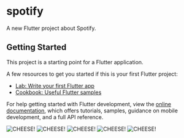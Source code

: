 # spotify

A new Flutter project about Spotify.

## Getting Started

This project is a starting point for a Flutter application.

A few resources to get you started if this is your first Flutter project:

- [Lab: Write your first Flutter app](https://docs.flutter.dev/get-started/codelab)
- [Cookbook: Useful Flutter samples](https://docs.flutter.dev/cookbook)

For help getting started with Flutter development, view the
[online documentation](https://docs.flutter.dev/), which offers tutorials,
samples, guidance on mobile development, and a full API reference.


![CHEESE!](assets/images/spotify_login.png)
![CHEESE!](assets/images/spotify_register.png)
![CHEESE!](assets/images/1_screen.png)
![CHEESE!](assets/images/2_screen.png)
![CHEESE!](assets/images/3_screen.png)





